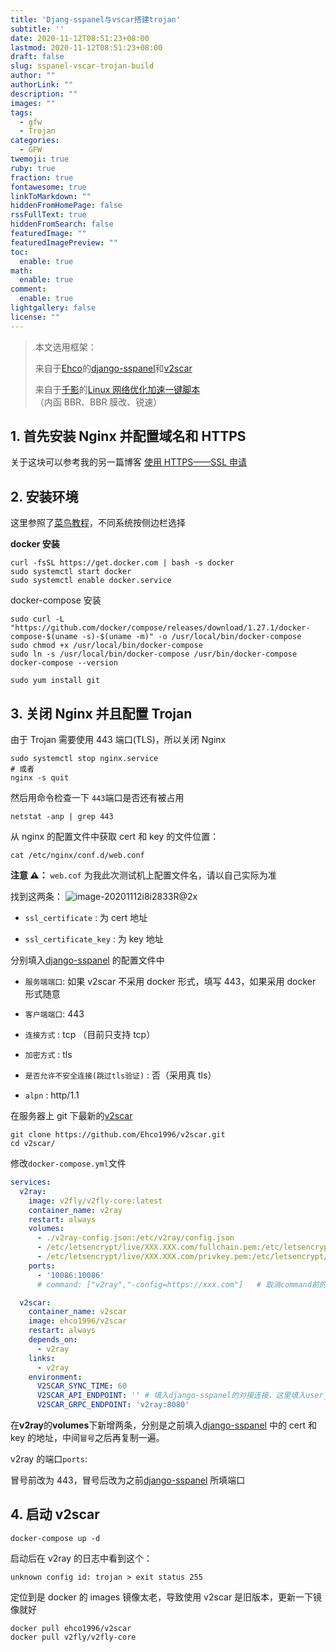 ```yaml
---
title: 'Djang-sspanel与vscar搭建trojan'
subtitle: ''
date: 2020-11-12T08:51:23+08:00
lastmod: 2020-11-12T08:51:23+08:00
draft: false
slug: sspanel-vscar-trojan-build
author: ""
authorLink: ""
description: ""
images: ""
tags:
  - gfw
  - Trojan
categories: 
  - GFW
twemoji: true
ruby: true
fraction: true
fontawesome: true
linkToMarkdown: ""
hiddenFromHomePage: false
rssFullText: true
hiddenFromSearch: false
featuredImage: ""
featuredImagePreview: ""
toc:
  enable: true
math:
  enable: true
comment:
  enable: true
lightgallery: false
license: ""
---
```


> 本文选用框架：
>
> 来自于[Ehco](https://github.com/Ehco1996)的[django-sspanel](https://github.com/Ehco1996/django-sspanel)和[v2scar](https://github.com/Ehco1996/v2scar)
>
> 来自于[千影](https://www.94ish.me/)的[Linux 网络优化加速一键脚本](https://www.94ish.me/1635.html)（内函 BBR、BBR 膜改、锐速）

## 1. 首先安装 Nginx 并配置域名和 HTTPS

关于这块可以参考我的另一篇博客 [使用 HTTPS——SSL 申请](https://www.gkirito.com/usehttps/)

## 2. 安装环境

这里参照了[菜鸟教程](https://www.runoob.com/docker/centos-docker-install.html)，不同系统按侧边栏选择

**docker 安装**

```shell
curl -fsSL https://get.docker.com | bash -s docker
sudo systemctl start docker
sudo systemctl enable docker.service
```

docker-compose 安装

```shell
sudo curl -L "https://github.com/docker/compose/releases/download/1.27.1/docker-compose-$(uname -s)-$(uname -m)" -o /usr/local/bin/docker-compose
sudo chmod +x /usr/local/bin/docker-compose
sudo ln -s /usr/local/bin/docker-compose /usr/bin/docker-compose
docker-compose --version
```

```shell
sudo yum install git
```

## 3. 关闭 Nginx 并且配置 Trojan

由于 Trojan 需要使用 443 端口(TLS)，所以关闭 Nginx

```shell
sudo systemctl stop nginx.service
# 或者
nginx -s quit
```

然后用命令检查一下 `443`端口是否还有被占用

```shell
netstat -anp | grep 443
```

从 nginx 的配置文件中获取 cert 和 key 的文件位置：

```shell
cat /etc/nginx/conf.d/web.conf
```

**注意 ⚠️：** `web.cof` 为我此次测试机上配置文件名，请以自己实际为准

找到这两条：
![image-20201112i8i2833R@2x](https://libget.com/gkirito/blog/image/2020/image-20201112i8i2833R@2x.png)

- `ssl_certificate` : 为 cert 地址

- `ssl_certificate_key` : 为 key 地址

分别填入[django-sspanel](https://github.com/Ehco1996/django-sspanel) 的配置文件中

- `服务端端口`: 如果 v2scar 不采用 docker 形式，填写 443，如果采用 docker 形式随意

- `客户端端口`: 443

- `连接方式` : tcp （目前只支持 tcp）

- `加密方式` : tls

- `是否允许不安全连接(跳过tls验证)` : 否（采用真 tls）

- `alpn` : http/1.1

在服务器上 git 下最新的[v2scar](https://github.com/Ehco1996/v2scar)

```shell
git clone https://github.com/Ehco1996/v2scar.git
cd v2scar/
```

修改`docker-compose.yml`文件

```yaml
services:
  v2ray:
    image: v2fly/v2fly-core:latest
    container_name: v2ray
    restart: always
    volumes:
      - ./v2ray-config.json:/etc/v2ray/config.json
      - /etc/letsencrypt/live/XXX.XXX.com/fullchain.pem:/etc/letsencrypt/live/XXX.XXX.com/fullchain.pem
      - /etc/letsencrypt/live/XXX.XXX.com/privkey.pem:/etc/letsencrypt/live/XXX.XXX.com/privkey.pem
    ports:
      - '10086:10086'
      # command: ["v2ray","-config=https://xxx.com"]   # 取消command前的注释，并填入django-sspanel的对接连接，这里填入vmess_server_config

  v2scar:
    container_name: v2scar
    image: ehco1996/v2scar
    restart: always
    depends_on:
      - v2ray
    links:
      - v2ray
    environment:
      V2SCAR_SYNC_TIME: 60
      V2SCAR_API_ENDPOINT: '' # 填入django-sspanel的对接连接，这里填入user_vmess_config
      V2SCAR_GRPC_ENDPOINT: 'v2ray:8080'
```

在**v2ray**的**volumes**下新增两条，分别是之前填入[django-sspanel](https://github.com/Ehco1996/django-sspanel) 中的 cert 和 key 的地址，中间`冒号`之后再复制一遍。

v2ray 的端口`ports`:

冒号前改为 443，冒号后改为之前[django-sspanel](https://github.com/Ehco1996/django-sspanel) 所填端口

## 4. 启动 v2scar

```shell
docker-compose up -d
```

启动后在 v2ray 的日志中看到这个：

`unknown config id: trojan > exit status 255`

定位到是 docker 的 images 镜像太老，导致使用 v2scar 是旧版本，更新一下镜像就好

```shell
docker pull ehco1996/v2scar
docker pull v2fly/v2fly-core
```
